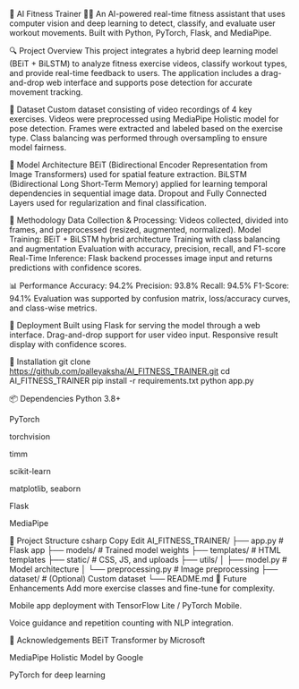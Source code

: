 🧠 AI Fitness Trainer 🏋️‍♀️
An AI-powered real-time fitness assistant that uses computer vision and deep learning to detect, classify, and evaluate user workout movements. Built with Python, PyTorch, Flask, and MediaPipe.

🔍 Project Overview
This project integrates a hybrid deep learning model (BEiT + BiLSTM) to analyze fitness exercise videos, classify workout types, and provide real-time feedback to users. The application includes a drag-and-drop web interface and supports pose detection for accurate movement tracking.

📁 Dataset
Custom dataset consisting of video recordings of 4 key exercises.
Videos were preprocessed using MediaPipe Holistic model for pose detection.
Frames were extracted and labeled based on the exercise type.
Class balancing was performed through oversampling to ensure model fairness.

🧠 Model Architecture
BEiT (Bidirectional Encoder Representation from Image Transformers) used for spatial feature extraction.
BiLSTM (Bidirectional Long Short-Term Memory) applied for learning temporal dependencies in sequential image data.
Dropout and Fully Connected Layers used for regularization and final classification.

🔄 Methodology
Data Collection & Processing: Videos collected, divided into frames, and preprocessed (resized, augmented, normalized).
Model Training:
BEiT + BiLSTM hybrid architecture
Training with class balancing and augmentation
Evaluation with accuracy, precision, recall, and F1-score
Real-Time Inference: Flask backend processes image input and returns predictions with confidence scores.

📊 Performance
Accuracy: 94.2%
Precision: 93.8%
Recall: 94.5%
F1-Score: 94.1%
Evaluation was supported by confusion matrix, loss/accuracy curves, and class-wise metrics.

🚀 Deployment
Built using Flask for serving the model through a web interface.
Drag-and-drop support for user video input.
Responsive result display with confidence scores.

🔧 Installation
git clone https://github.com/palleyaksha/AI_FITNESS_TRAINER.git
cd AI_FITNESS_TRAINER
pip install -r requirements.txt
python app.py

📦 Dependencies
Python 3.8+

PyTorch

torchvision

timm

scikit-learn

matplotlib, seaborn

Flask

MediaPipe

📂 Project Structure
csharp
Copy
Edit
AI_FITNESS_TRAINER/
├── app.py                   # Flask app
├── models/                  # Trained model weights
├── templates/               # HTML templates
├── static/                  # CSS, JS, and uploads
├── utils/
│   ├── model.py             # Model architecture
│   └── preprocessing.py     # Image preprocessing
├── dataset/                 # (Optional) Custom dataset
└── README.md
🎯 Future Enhancements
Add more exercise classes and fine-tune for complexity.

Mobile app deployment with TensorFlow Lite / PyTorch Mobile.

Voice guidance and repetition counting with NLP integration.


🙌 Acknowledgements
BEiT Transformer by Microsoft

MediaPipe Holistic Model by Google

PyTorch for deep learning
